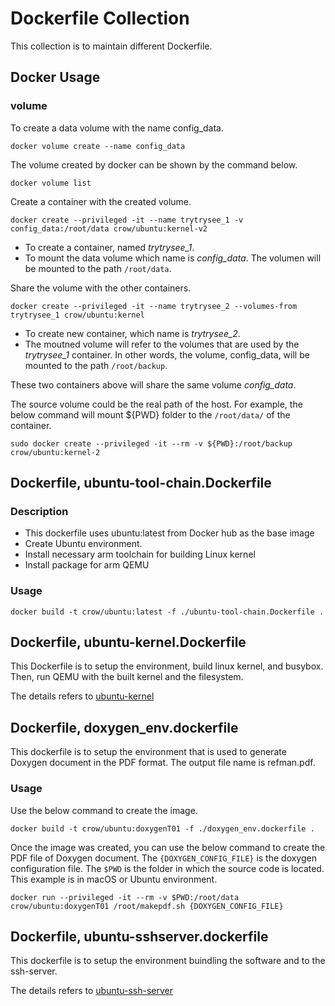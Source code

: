 # Dockerfile Collection
This collection is to maintain different Dockerfile.

## Docker Usage

### volume 

To create a data volume with the name config_data.
```
docker volume create --name config_data
```

The volume created by docker can be shown by the command below.
```
docker volume list
```

Create a container with the created volume.
```
docker create --privileged -it --name trytrysee_1 -v config_data:/root/data crow/ubuntu:kernel-v2
```
* To create a container, named *trytrysee_1*.
* To mount the data volume which name is *config_data*. The volumen will be mounted to the path `/root/data`.

Share the volume with the other containers.
```
docker create --privileged -it --name trytrysee_2 --volumes-from trytrysee_1 crow/ubuntu:kernel
```
* To create new container, which name is *trytrysee_2*.
* The moutned volume will refer to the volumes that are used by the *trytrysee_1* container. In other words, the volume, config_data, will be mounted to the path `/root/backup`.

These two containers above will share the same volume *config_data*.

The source volume could be the real path of the host. For example, the below command will mount ${PWD} folder to the `/root/data/` of the container.
```
sudo docker create --privileged -it --rm -v ${PWD}:/root/backup crow/ubuntu:kernel-2
```

## Dockerfile, ubuntu-tool-chain.Dockerfile

### Description

* This dockerfile uses ubuntu:latest from Docker hub as the base image
* Create Ubuntu environment.
* Install necessary arm toolchain for building Linux kernel
* Install package for arm QEMU

### Usage

```
docker build -t crow/ubuntu:latest -f ./ubuntu-tool-chain.Dockerfile .
```

## Dockerfile, ubuntu-kernel.Dockerfile

This Dockerfile is to setup the environment, build linux kernel, and busybox. Then, run QEMU with the built kernel and the filesystem.

The details refers to [ubuntu-kernel](ubuntu-kernel-dockerfile.md)

## Dockerfile, doxygen_env.dockerfile

This dockerfile is to setup the environment that is used to generate Doxygen document in the PDF format.
The output file name is refman.pdf.

### Usage

Use the below command to create the image.
```
docker build -t crow/ubuntu:doxygenT01 -f ./doxygen_env.dockerfile .
```

Once the image was created, you can use the below command to create the PDF file of Doxygen document. The `{DOXYGEN_CONFIG_FILE}` is the doxygen configuration file. The `$PWD` is the folder in which the source code is located. This example is in macOS or Ubuntu environment.
```
docker run --privileged -it --rm -v $PWD:/root/data crow/ubuntu:doxygenT01 /root/makepdf.sh {DOXYGEN_CONFIG_FILE}
```

## Dockerfile, ubuntu-sshserver.dockerfile

This dockerfile is to setup the environment buindling the software and to the ssh-server.

The details refers to [ubuntu-ssh-server](ubuntu-sshserver.md)
